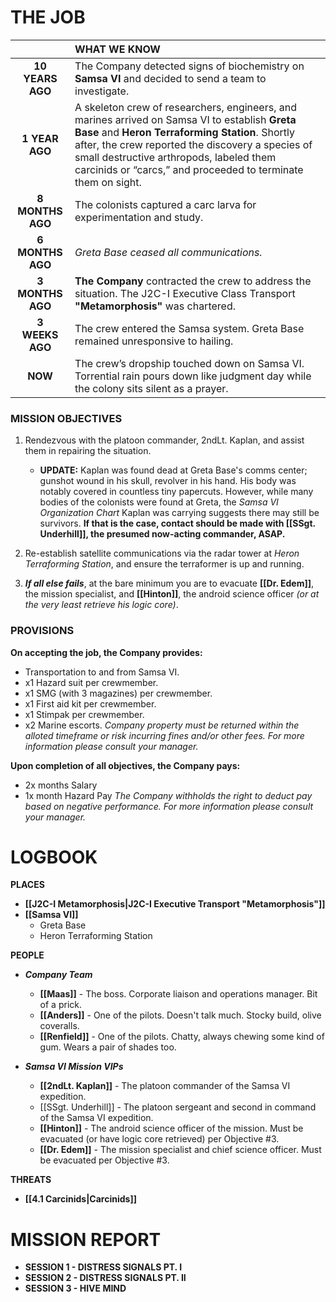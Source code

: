 
# **THE JOB**

|                    | **WHAT WE KNOW**                                                                                                                                                                                                                                                                                                  |
| :----------------: | :---------------------------------------------------------------------------------------------------------------------------------------------------------------------------------------------------------------------------------------------------------------------------------------------------------------- |
|  **10 YEARS AGO**  | The Company detected signs of biochemistry on **Samsa VI** and decided to send a team to investigate.                                                                                                                                                                                                             |
|   **1 YEAR AGO**   | A skeleton crew of researchers, engineers, and marines arrived on Samsa VI to establish **Greta Base** and **Heron Terraforming Station**. Shortly after, the crew reported the discovery a species of small destructive arthropods, labeled them carcinids or “carcs,” and proceeded to terminate them on sight. |
|  **8 MONTHS AGO**  | The colonists captured a carc larva for experimentation and study.                                                                                                                                                                                                                                                |
|  **6 MONTHS AGO**  | *Greta Base ceased all communications.*                                                                                                                                                                                                                                                                           |
|  **3 MONTHS AGO**  | **The Company** contracted the crew to address the situation. The J2C-I Executive Class Transport **"Metamorphosis"** was chartered.                                                                                                                                                                              |
| **3<br>WEEKS AGO** | The crew entered the Samsa system. Greta Base remained unresponsive to hailing.                                                                                                                                                                                                                                   |
|      **NOW**       | The crew’s dropship touched down on Samsa VI. Torrential rain pours down like judgment day while the colony sits silent as a prayer.                                                                                                                                                                              |

### **MISSION OBJECTIVES**
1. Rendezvous with the platoon commander, 2ndLt. Kaplan, and assist them in repairing the situation.
   - **UPDATE:** Kaplan was found dead at Greta Base's comms center; gunshot wound in his skull, revolver in his hand. His body was notably covered in countless tiny papercuts. However, while many bodies of the colonists were found at Greta, the *Samsa VI Organization Chart* Kaplan was carrying suggests there may still be survivors. **If that is the case, contact should be made with [[SSgt. Underhill]], the presumed now-acting commander, ASAP.**

2. Re-establish satellite communications via the radar tower at *Heron Terraforming Station*, and ensure the terraformer is up and running.

3. ***If all else fails***, at the bare minimum you are to evacuate **[[Dr. Edem]]**, the mission specialist, and **[[Hinton]]**, the android science officer *(or at the very least retrieve his logic core)*.

### **PROVISIONS**
**On accepting the job, the Company provides:**
- Transportation to and from Samsa VI.
- x1 Hazard suit per crewmember.
- x1 SMG (with 3 magazines) per crewmember.
- x1 First aid kit per crewmember.
- x1 Stimpak per crewmember.
- x2 Marine escorts.
*Company property must be returned within the alloted timeframe or risk incurring fines and/or other fees. For more information please consult your manager.*

**Upon completion of all objectives, the Company pays:**
- 2x months Salary
- 1x month Hazard Pay
*The Company withholds the right to deduct pay based on negative performance. For more information please consult your manager.*


# **LOGBOOK**

**PLACES**
- **[[J2C-I Metamorphosis|J2C-I Executive Transport "Metamorphosis"]]**
- **[[Samsa VI]]**
   - Greta Base
   - Heron Terraforming Station


**PEOPLE**
- ***Company Team***
   - **[[Maas]]** - The boss. Corporate liaison and operations manager. Bit of a prick.
   - **[[Anders]]** - One of the pilots. Doesn't talk much. Stocky build, olive coveralls.
   - **[[Renfield]]** - One of the pilots. Chatty, always chewing some kind of gum. Wears a pair of shades too.

- ***Samsa VI Mission VIPs***
   - **[[2ndLt. Kaplan]]** - The platoon commander of the Samsa VI expedition.
   - [[SSgt. Underhill]] - The platoon sergeant and second in command of the Samsa VI expedition.
   - **[[Hinton]]** - The android science officer of the mission. Must be evacuated (or have logic core retrieved) per Objective #3.
   - **[[Dr. Edem]]** - The mission specialist and chief science officer. Must be evacuated per Objective #3.


**THREATS**
- **[[4.1 Carcinids|Carcinids]]**


# **MISSION REPORT**

- **SESSION 1 - DISTRESS SIGNALS PT. I**
- **SESSION 2 - DISTRESS SIGNALS PT. II**
- **SESSION 3 - HIVE MIND**
  
